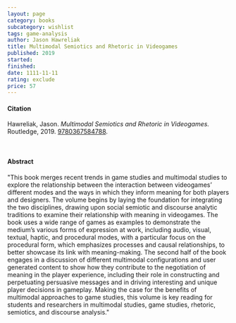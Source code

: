 ```yaml
---
layout: page
category: books
subcategory: wishlist
tags: game-analysis
author: Jason Hawreliak
title: Multimodal Semiotics and Rhetoric in Videogames
published: 2019
started:
finished:
date: 1111-11-11
rating: exclude
price: 57
---
```


#### Citation

Hawreliak, Jason. *Multimodal Semiotics and Rhetoric in Videogames.* Routledge, 2019. [9780367584788](https://www.routledge.com/Multimodal-Semiotics-and-Rhetoric-in-Videogames/Hawreliak/p/book/9780367584788).

<br>

#### Abstract

"This book merges recent trends in game studies and multimodal studies to explore the relationship between the interaction between videogames’ different modes and the ways in which they inform meaning for both players and designers. The volume begins by laying the foundation for integrating the two disciplines, drawing upon social semiotic and discourse analytic traditions to examine their relationship with meaning in videogames. The book uses a wide range of games as examples to demonstrate the medium’s various forms of expression at work, including audio, visual, textual, haptic, and procedural modes, with a particular focus on the procedural form, which emphasizes processes and causal relationships, to better showcase its link with meaning-making. The second half of the book engages in a discussion of different multimodal configurations and user generated content to show how they contribute to the negotiation of meaning in the player experience, including their role in constructing and perpetuating persuasive messages and in driving interesting and unique player decisions in gameplay. Making the case for the benefits of multimodal approaches to game studies, this volume is key reading for students and researchers in multimodal studies, game studies, rhetoric, semiotics, and discourse analysis."
